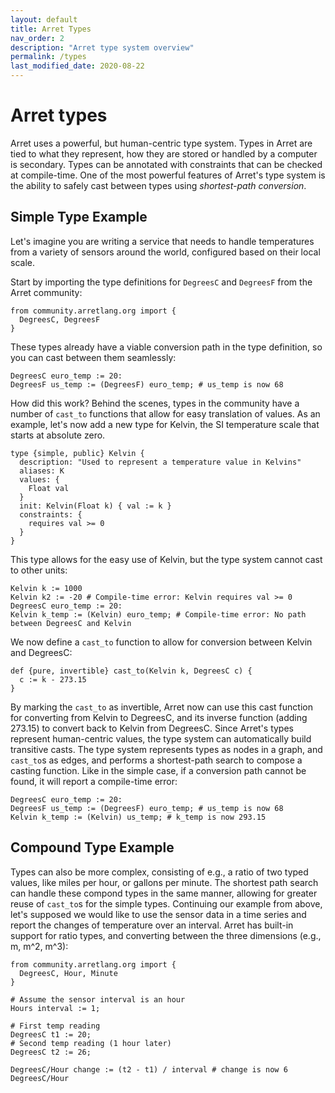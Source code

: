 ```yaml
---
layout: default
title: Arret Types
nav_order: 2
description: "Arret type system overview"
permalink: /types
last_modified_date: 2020-08-22
---
```


# Arret types

Arret uses a powerful, but human-centric type system. Types in Arret are tied to what they represent, how they are stored or handled 
by a computer is secondary. Types can be annotated with constraints that can be checked at compile-time. One of the most powerful features 
of Arret's type system is the ability to safely cast between types using *shortest-path conversion*.

## Simple Type Example

Let's imagine you are writing a service that needs to handle temperatures from a variety of sensors around the world, configured based on their local scale.

Start by importing the type definitions for `DegreesC` and `DegreesF` from the Arret community:

```
from community.arretlang.org import {
  DegreesC, DegreesF
}
```

These types already have a viable conversion path in the type definition, so you can cast between them seamlessly:
```
DegreesC euro_temp := 20:
DegreesF us_temp := (DegreesF) euro_temp; # us_temp is now 68
```

How did this work? Behind the scenes, types in the community have a number of `cast_to` functions that allow for easy translation of values. As an example, 
let's now add a new type for Kelvin, the SI temperature scale that starts at absolute zero.

```
type {simple, public} Kelvin {
  description: "Used to represent a temperature value in Kelvins"
  aliases: K
  values: {
    Float val
  }
  init: Kelvin(Float k) { val := k }
  constraints: {
    requires val >= 0
  }
}
```

This type allows for the easy use of Kelvin, but the type system cannot cast to other units:
```
Kelvin k := 1000
Kelvin k2 := -20 # Compile-time error: Kelvin requires val >= 0
DegreesC euro_temp := 20:
Kelvin k_temp := (Kelvin) euro_temp; # Compile-time error: No path between DegreesC and Kelvin
```

We now define a `cast_to` function to allow for conversion between Kelvin and DegreesC:
```
def {pure, invertible} cast_to(Kelvin k, DegreesC c) {
  c := k - 273.15
}
```

By marking the `cast_to` as invertible, Arret now can use this cast function for converting from Kelvin to DegreesC, and its inverse function (adding 273.15) 
to convert back to Kelvin from DegreesC. Since Arret's types represent human-centric values, the type system can automatically build transitive casts. The 
type system represents types as nodes in a graph, and `cast_to`s as edges, and performs a shortest-path search to compose a casting function. Like in the simple
case, if a conversion path cannot be found, it will report a compile-time error:
```
DegreesC euro_temp := 20:
DegreesF us_temp := (DegreesF) euro_temp; # us_temp is now 68
Kelvin k_temp := (Kelvin) us_temp; # k_temp is now 293.15
```

## Compound Type Example

Types can also be more complex, consisting of e.g., a ratio of two typed values, like miles per hour, or gallons per minute. The shortest path search can handle 
these compond types in the same manner, allowing for greater reuse of `cast_to`s for the simple types. Continuing our example from above, let's supposed we would 
like to use the sensor data in a time series and report the changes of temperature over an interval. Arret has built-in support for ratio types, and converting 
between the three dimensions (e.g., m, m^2, m^3):

```
from community.arretlang.org import {
  DegreesC, Hour, Minute
}

# Assume the sensor interval is an hour
Hours interval := 1;

# First temp reading
DegreesC t1 := 20;
# Second temp reading (1 hour later)
DegreesC t2 := 26;

DegreesC/Hour change := (t2 - t1) / interval # change is now 6 DegreesC/Hour
```

